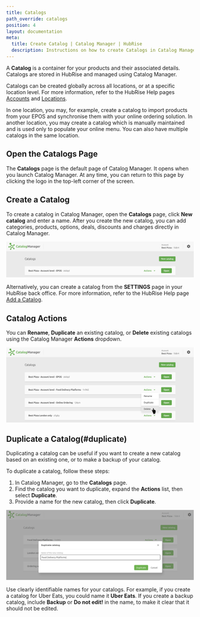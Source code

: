 ```yaml
---
title: Catalogs
path_override: catalogs
position: 4
layout: documentation
meta:
  title: Create Catalog | Catalog Manager | HubRise
  description: Instructions on how to create Catalogs in Catalog Manager. Synchronise catalogs between your EPOS and your apps.
---
```


A **Catalog** is a container for your products and their associated details. Catalogs are stored in HubRise and managed using Catalog Manager.

Catalogs can be created globally across all locations, or at a specific location level. For more information, refer to the HubRise Help pages [Accounts](/docs/account) and [Locations](/docs/locations).

In one location, you may, for example, create a catalog to import products from your EPOS and synchronise them with your online ordering solution. In another location, you may create a catalog which is manually maintained and is used only to populate your online menu. You can also have multiple catalogs in the same location.

## Open the Catalogs Page

The **Catalogs** page is the default page of Catalog Manager. It opens when you launch Catalog Manager. At any time, you can return to this page by clicking the logo in the top-left corner of the screen.

## Create a Catalog

To create a catalog in Catalog Manager, open the **Catalogs** page, click **New catalog** and enter a name. After you create the new catalog, you can add categories, products, options, deals, discounts and charges directly in Catalog Manager.

![Catalog Manager New Catalog](./images/015-2x-new-catalog.png)

Alternatively, you can create a catalog from the **SETTINGS** page in your HubRise back office. For more information, refer to the HubRise Help page [Add a Catalog](/docs/catalog#add-a-catalog).

## Catalog Actions

You can **Rename**, **Duplicate** an existing catalog, or **Delete** existing catalogs using the Catalog Manager **Actions** dropdown.

![Catalog Manager Catalog list](./images/001-2x-catalog-list.png)

## Duplicate a Catalog(#duplicate)

Duplicating a catalog can be useful if you want to create a new catalog based on an existing one, or to make a backup of your catalog.

To duplicate a catalog, follow these steps:

1. In Catalog Manager, go to the **Catalogs** page.
1. Find the catalog you want to duplicate, expand the **Actions** list, then select **Duplicate**.
1. Provide a name for the new catalog, then click **Duplicate**.

![Duplicate a catalog](./images/018-2x-duplicate-catalog.png)

Use clearly identifiable names for your catalogs. For example, if you create a catalog for Uber Eats, you could name it **Uber Eats**. If you create a backup catalog, include **Backup** or **Do not edit!** in the name, to make it clear that it should not be edited.
